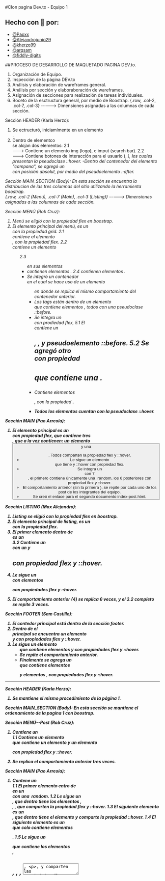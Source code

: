 #Clon pagina Dev.to - Equipo 1

## Hecho con 🧡 por:

- [@Paoxx](https://github.com/Paoox)
- [@Alejandrojunio29](https://github.com/Alejandrojunio29)
- [@kherzo99](https://github.com/kherzo99)
- [@arqsam](https://github.com/arqsam)
- [@fiddly-digits](https://www.github.com/fiddly-digits)

##PROCESO DE DESARROLLO DE MAQUETADO PAGINA DEV.to.



1. Organización de Equipo. 
2. Inspección de la página DEV.to
3. Análisis y elaboración de wareframes general.
4. Análisis por sección y elaboraboración de wareframes.
5. Asignación de secciones para realización de tareas individuales. 
6. Boceto de la esctructura general, por medio de Boostrap.
	{.row, .col-2, .col-7, .col-3} -----> Dimensiones asignadas a las columnas de cada sección. 


Sección HEADER (Karla Herzo):
 1. Se ectructuró, iniciamlmente en un elemento <nav>. 
 2. Dentro de elementco <nav> se alojan dos elementos: 
	2.1 <div> ---> Contiene un elemento img (logo), e imput (search bar).
	2.2 <div> ---> Contiene botones de interacción para el usuario (<a>, <i>), los cuales presentan la pseudoclase ::hover.
		-Dentro del contenedor del elemento <i> "campana", se agregó un <div> con posición absolut, por medio del 
             pseudoelemento ::after.

Sección MAIN_SECTION (Body):
 En esta sección se encuentra la distribucion de las tres columnas del sitio utilizando la herramienta boostrap. 	
	{.row, .col-2 (Menú), .col-7 (Main), .col-3 (Listing)} -----> Dimensiones asignadas a las columnas de cada sección.
 
Sección MENÚ (Rob Cruz):
 1. Menú  se eligió con la propiedad flex en boostrap.
 2. El elemento principal del menú, es un <aside> con la propiedad grid.
	2.1 <aside> contiene al elemento <nav>, con la propiedad flex. 
	2.2 <nav> contiene un elemento <ul>
	2.3 <ul> en sus elementos <li> contienen elementos <a>.
	2.4 <a> contienen elementos <img>.
 3. Se integró un contenedor <nav> en el cual se hace uso de un elemento <ul> en donde se replica el mismo comportamiento del contenedor anterior. 
 4. Los tags están dentro de un elemento <div> que contiene elementos <a>, todos con una pseudoclase ::before.
 5. Se integra un <div> con prodiedad flex, 
	5.1 El <div> contiene un <h2>, <a>, <i> y pseudoelemento ::before.
	5.2 Se agregó otro <div> con propiedad <h3> que contiene una <img>.
 5. Contiene elementos <p>, con la propiedad <Strong>.
 6. Todos los elementos cuentan con la pseudoclase ::hover.

Sección MAIN (Pao Arreola):

 1. El elemento principal es un <div> con propiedad flex, que contiene tres <div>, que a la vez contienen: un elemento <button> y una <ul>. Todos comparten la propiedad flex y ::hover. 
 2. Le sigue un elemento <nav> que tiene <a> y ::hover con propiedad flex. 
 3. Se integra un <article> con 7 <div>, el primero contiene únicamente una <img> random, los 6 posteriores con propiedad flex y ::hover.
 4. El comportamiento anterior (sin la primera <img>), se repite por cada uno de los post de los integrantes del equipo. 
 5. Se creó el enlace para el segundo documento index-post.html.

Sección LISTING (Max Alejandro):

 1. Listing se eligió con la propiedad flex en boostrap.
 2. El elemento principal de listing, es un <aside> con la propiedad flex.
 3. El primer elemento dentro de <aside> es un <div>
	3.2 Contiene un <div> con un <a> y <h2> con propiedad flex y ::hover.
 4. Le sigue un <div> con elementos <p> con propiedades flex y ::hover. 
 5. El comportamiento anterior (4) se replica 6 veces, y el 3.2 completo se repite 3 veces. 

Sección FOOTER (Sam Castillo): 

 1. El contedor principal está dentro de la sección footer. 
 2. Dentro de el <div> principal se encuentra un elemento <div> y <a> con propiedades flex y ::hover. 
 3. Le sigue un elemento <ul> que contiene elementos <a> y <span> con propiedades flex y ::hover.
 4. Se repite el comportamiento anterior.
 5. Finalmente se agrega un <div> que contiene elementos <p> y elementos <a>, con propiedades flex y ::hover. 

-------------------------------------------------------------------------------------------------------------------------------------------------

Sección HEADER (Karla Herzo):
 1. Se mantiene el mismo procedimiento de la página 1. 

Sección MAIN_SECTION (Body):
 En esta sección se mantiene el ordenamiento de la pagina 1 con boostrap. 

Sección MENÚ--Post (Rob Cruz):
 1. Contiene un <aside>
	1.1 Contiene un elemento <div> que contiene un elemento <i> y un elemento <p> con propiedad flex y ::hover. 
 2. Se replica el comportamiento anterior tres veces. 

Sección MAIN (Pao Arreola):

 1. Contene un <article>
	1.1 El primer elemento entro de <article> en un <div> con una <img> random.
	1.2 Le sigue un <div>, que dentro tiene los elementos <img>, <div>, <a>, que comparten la propiedad flex y ::hover.
	1.3 El siguiente elemento es un <div>, que dentro tiene el elemento <a> y comparte la propiedad ::hover.
	1.4 El siguiente elemento es un <div> que colo contiene elementos <p>.
	1.5 Le sigue un <div> que contiene los elementos <div>, <h2>, <a>, <img>, <textarea>, <p>, y comparten las propiedades flex y ::hover.
	1.6 El siguiente elemento es un <div> con propiedad grid, que contiene los elementos <div>, <h3>, <i>, <img>, <p> y comparten las propiedades flex 	    y ::hover.

Sección LISTING (Max Alejandro):

 1. Listing se eligió con la propiedad flex en boostrap.
 2. El elemento principal de listing, es un <aside> con la propiedad flex.
 3. El primer elemento dentro de <aside> es un <div>
	3.1 <aside> contiene los elementos <img>, <h2>, <a>, <p>, <h3> con propiedades flex y ::hover. 
 4. El siguiente elemento es un <div> que contiene los elementos <div>, <h2> y <p> con propiedades flex y ::hover. 

Sección FOOTER (Sam Castillo): 

 1.  Se mantiene el mismo procedimiento de la página 1.